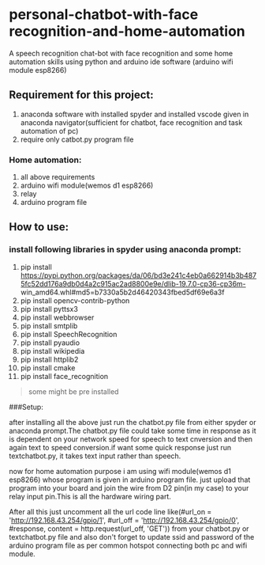# personal-chatbot-with-face recognition-and-home-automation
A speech recognition chat-bot with face recognition and some home automation skills using python and arduino ide software (arduino wifi module esp8266)

## Requirement for this project:
1. anaconda software with installed spyder and installed vscode given in anaconda navigator(sufficient for chatbot, face recognition and task automation of pc)
2. require only catbot.py program file

### Home automation:
1. all above requirements
2. arduino wifi module(wemos d1 esp8266)
3. relay
4. arduino program file

## How to use:

### install following libraries in spyder using anaconda prompt:
1. pip install https://pypi.python.org/packages/da/06/bd3e241c4eb0a662914b3b4875fc52dd176a9db0d4a2c915ac2ad8800e9e/dlib-19.7.0-cp36-cp36m-  win_amd64.whl#md5=b7330a5b2d46420343fbed5df69e6a3f
2. pip install opencv-contrib-python   
3. pip install pyttsx3
4. pip install webbrowser
5. pip install smtplib
6. pip install SpeechRecognition
7. pip install pyaudio
8. pip install wikipedia
9. pip install httplib2
10. pip install cmake
11. pip install face_recognition

> some might be pre installed

###Setup:

after installing all the above  just run the chatbot.py file from either spyder or anaconda prompt.The chatbot.py file could take some time in response as it is dependent on your network speed for speech to text cnversion and then again text to speed conversion.if want some quick response just run textchatbot.py, it takes text input rather than speech.

now for home automation purpose i am using wifi module(wemos d1 esp8266) whose program is given in arduino program file. just upload that program into your board and join the wire from D2 pin(in my case) to your relay input pin.This is all the hardware wiring part.

After all this just uncomment all the url code line like(#url_on = 'http://192.168.43.254/gpio/1', 
#url_off = 'http://192.168.43.254/gpio/0', 
#response, content = http.request(url_off, 'GET')) from your chatbot.py or textchatbot.py file and also don't forget to update ssid and password of the arduino program file as per common hotspot connecting both pc and wifi module.


